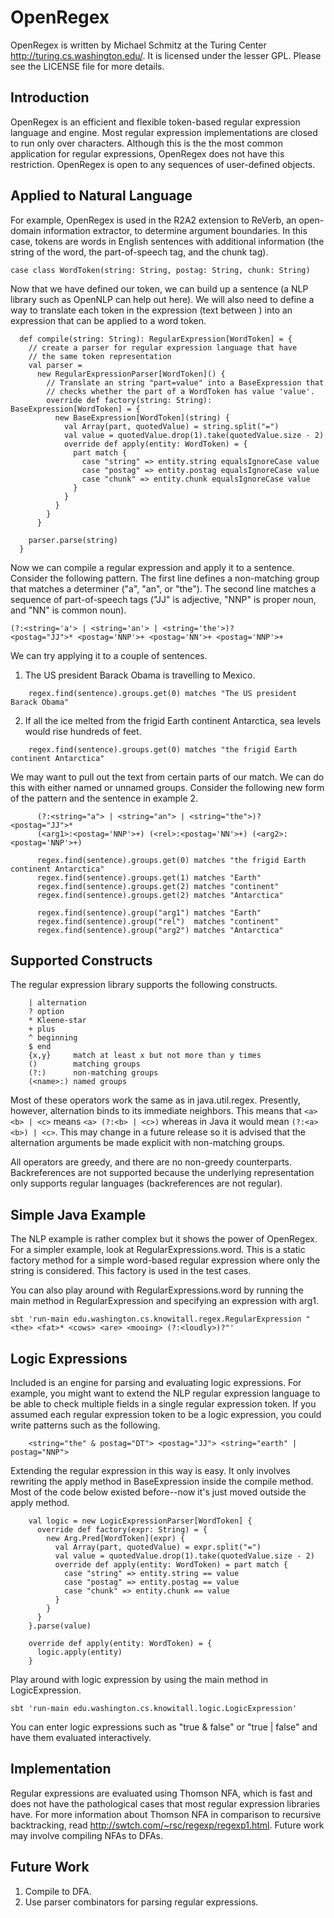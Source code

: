 # OpenRegex

OpenRegex is written by Michael Schmitz at the Turing Center
<http://turing.cs.washington.edu/>.  It is licensed under the lesser GPL.
Please see the LICENSE file for more details.


## Introduction

OpenRegex is an efficient and flexible token-based regular expression language
and engine.  Most regular expression implementations are closed to run only
over characters.  Although this is the the most common application for regular
expressions, OpenRegex does not have this restriction.  OpenRegex is open to
any sequences of user-defined objects.


## Applied to Natural Language

For example, OpenRegex is used in the R2A2 extension to ReVerb, an open-domain
information extractor, to determine argument boundaries.  In this case, tokens
are words in English sentences with additional information (the string of the
word, the part-of-speech tag, and the chunk tag).

    case class WordToken(string: String, postag: String, chunk: String)

Now that we have defined our token, we can build up a sentence (a NLP library
such as OpenNLP can help out here).  We will also need to define a way to
translate each token in the expression (text between <angled brackets>) into
an expression that can be applied to a word token.

```
  def compile(string: String): RegularExpression[WordToken] = {
    // create a parser for regular expression language that have
    // the same token representation
    val parser =
      new RegularExpressionParser[WordToken]() {
        // Translate an string "part=value" into a BaseExpression that
        // checks whether the part of a WordToken has value 'value'.
        override def factory(string: String): BaseExpression[WordToken] = {
          new BaseExpression[WordToken](string) {
            val Array(part, quotedValue) = string.split("=")
            val value = quotedValue.drop(1).take(quotedValue.size - 2)
            override def apply(entity: WordToken) = {
              part match {
                case "string" => entity.string equalsIgnoreCase value
                case "postag" => entity.postag equalsIgnoreCase value
                case "chunk" => entity.chunk equalsIgnoreCase value
              }
            }
          }
        }
      }

    parser.parse(string)
  }
```

Now we can compile a regular expression and apply it to a sentence.  Consider
the following pattern.  The first line defines a non-matching group that
matches a determiner ("a", "an", or "the").  The second line matches a sequence
of part-of-speech tags ("JJ" is adjective, "NNP" is proper noun, and "NN" is
common noun).

    (?:<string='a'> | <string='an'> | <string='the'>)?
    <postag="JJ">* <postag='NNP'>+ <postag='NN'>+ <postag='NNP'>+

We can try applying it to a couple of sentences.

1.  The US president Barack Obama is travelling to Mexico.

```
    regex.find(sentence).groups.get(0) matches "The US president Barack Obama"
```

2.  If all the ice melted from the frigid Earth continent Antarctica, sea
    levels would rise hundreds of feet.

```
    regex.find(sentence).groups.get(0) matches "the frigid Earth continent Antarctica"
```

We may want to pull out the text from certain parts of our match.  We can do
this with either named or unnamed groups.  Consider the following new form of
the pattern and the sentence in example 2.

```
      (?:<string="a"> | <string="an"> | <string="the">)? <postag="JJ">*
      (<arg1>:<postag='NNP'>+) (<rel>:<postag='NN'>+) (<arg2>:<postag='NNP'>+)

      regex.find(sentence).groups.get(0) matches "the frigid Earth continent Antarctica"
      regex.find(sentence).groups.get(1) matches "Earth"
      regex.find(sentence).groups.get(2) matches "continent"
      regex.find(sentence).groups.get(2) matches "Antarctica"

      regex.find(sentence).group("arg1") matches "Earth"
      regex.find(sentence).group("rel")  matches "continent"
      regex.find(sentence).group("arg2") matches "Antarctica"
```

## Supported Constructs

The regular expression library supports the following constructs.

```
    | alternation
    ? option
    * Kleene-star
    + plus
    ^ beginning
    $ end
    {x,y}     match at least x but not more than y times
    ()        matching groups
    (?:)      non-matching groups
    (<name>:) named groups
```

Most of these operators work the same as in java.util.regex.  Presently,
however, alternation binds to its immediate neighbors.  This means that `<a> <b> | <c>`
means `<a> (?:<b> | <c>)` whereas in Java it would mean `(?:<a> <b>) | <c>`.
This may change in a future release so it is advised that the
alternation arguments be made explicit with non-matching groups.

All operators are greedy, and there are no non-greedy counterparts.
Backreferences are not supported because the underlying representation only
supports regular languages (backreferences are not regular).


## Simple Java Example

The NLP example is rather complex but it shows the power of OpenRegex.  For a
simpler example, look at RegularExpressions.word.  This is a static factory
method for a simple word-based regular expression where only the string is
considered.  This factory is used in the test cases.

You can also play around with RegularExpressions.word by running the main
method in RegularExpression and specifying an expression with arg1.

    sbt 'run-main edu.washington.cs.knowitall.regex.RegularExpression "<the> <fat>* <cows> <are> <mooing> (?:<loudly>)?"'


## Logic Expressions

Included is an engine for parsing and evaluating logic expressions.  For
example, you might want to extend the NLP regular expression language to be
able to check multiple fields in a single regular expression token.  If you
assumed each regular expression token to be a logic expression, you could
write patterns such as the following.

```
    <string="the" & postag="DT"> <postag="JJ"> <string="earth" | postag="NNP">
```

Extending the regular expression in this way is easy.  It only involves
rewriting the apply method in BaseExpression inside the compile method.
Most of the code below existed before--now it's just moved outside the
apply method.

```
    val logic = new LogicExpressionParser[WordToken] {
      override def factory(expr: String) = {
        new Arg.Pred[WordToken](expr) {
          val Array(part, quotedValue) = expr.split("=")
          val value = quotedValue.drop(1).take(quotedValue.size - 2)
          override def apply(entity: WordToken) = part match {
            case "string" => entity.string == value
            case "postag" => entity.postag == value
            case "chunk" => entity.chunk == value
          }
        }
      }
    }.parse(value)

    override def apply(entity: WordToken) = {
      logic.apply(entity)
    }
```

Play around with logic expression by using the main method in LogicExpression.

    sbt 'run-main edu.washington.cs.knowitall.logic.LogicExpression'
 
You can enter logic expressions such as "true & false" or "true | false" and
have them evaluated interactively.


## Implementation

Regular expressions are evaluated using Thomson NFA, which is fast and does not have
the pathological cases that most regular expression libraries have.  For more
information about Thomson NFA in comparison to recursive backtracking, read
http://swtch.com/~rsc/regexp/regexp1.html.  Future work may involve compiling
NFAs to DFAs.


## Future Work

1.  Compile to DFA.
2.  Use parser combinators for parsing regular expressions.
